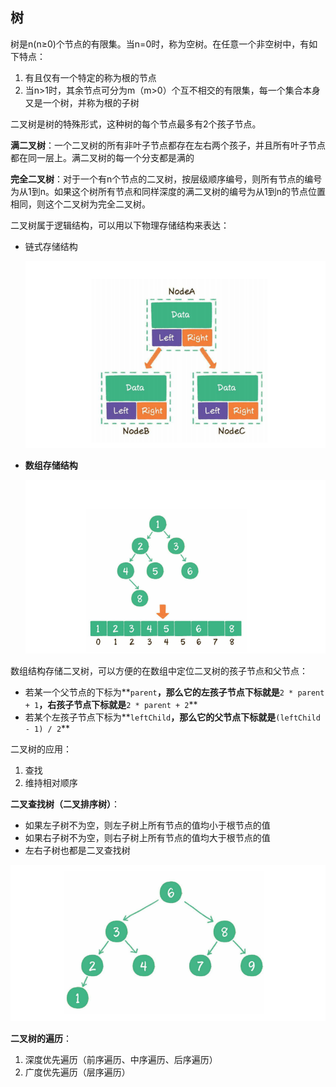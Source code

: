 ## 树

树是n(n≥0)个节点的有限集。当n=0时，称为空树。在任意一个非空树中，有如下特点：

1. 有且仅有一个特定的称为根的节点
2. 当n>1时，其余节点可分为m（m>0）个互不相交的有限集，每一个集合本身又是一个树，并称为根的子树



二叉树是树的特殊形式，这种树的每个节点最多有2个孩子节点。

**满二叉树**：一个二叉树的所有非叶子节点都存在左右两个孩子，并且所有叶子节点都在同一层上。满二叉树的每一个分支都是满的

**完全二叉树**：对于一个有n个节点的二叉树，按层级顺序编号，则所有节点的编号为从1到n。如果这个树所有节点和同样深度的满二叉树的编号为从1到n的节点位置相同，则这个二叉树为完全二叉树。



二叉树属于逻辑结构，可以用以下物理存储结构来表达：

- 链式存储结构

  ![二叉树的链式物理结构](./二叉树的链式物理结构.png)

- **数组存储结构**

  ![二叉树的数组物理结构](./二叉树的数组物理结构.png)

数组结构存储二叉树，可以方便的在数组中定位二叉树的孩子节点和父节点：

- 若某一个父节点的下标为**`parent`**，那么它的左孩子节点下标就是**`2 * parent + 1`**，右孩子节点下标就是**`2 * parent + 2`**
- 若某个左孩子节点下标为**`leftChild`**，那么它的父节点下标就是**`(leftChild - 1) / 2`**



二叉树的应用：

1. 查找
2. 维持相对顺序



**二叉查找树（二叉排序树）**：

- 如果左子树不为空，则左子树上所有节点的值均小于根节点的值
- 如果右子树不为空，则右子树上所有节点的值均大于根节点的值
- 左右子树也都是二叉查找树

![标准的二叉查找树](./标准的二叉查找树.png)



**二叉树的遍历**：

1. 深度优先遍历（前序遍历、中序遍历、后序遍历）
2. 广度优先遍历（层序遍历）















